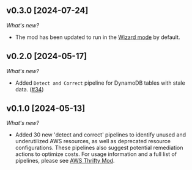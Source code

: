 ## v0.3.0 [2024-07-24]

_What's new?_

- The mod has been updated to run in the [Wizard mode](https://hub.flowpipe.io/mods/turbot/aws_thrifty#wizard) by default.

## v0.2.0 [2024-05-17]

_What's new?_

- Added `Detect and Correct` pipeline for DynamoDB tables with stale data. ([#34](https://github.com/turbot/flowpipe-mod-aws-thrifty/pull/34))

## v0.1.0 [2024-05-13]

_What's new?_

- Added 30 new 'detect and correct' pipelines to identify unused and underutilized AWS resources, as well as deprecated resource configurations. These pipelines also suggest potential remediation actions to optimize costs. For usage information and a full list of pipelines, please see [AWS Thrifty Mod](https://hub.flowpipe.io/mods/turbot/aws_thrifty).
